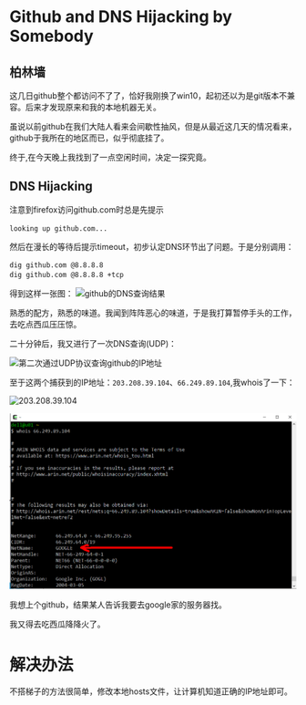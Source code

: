 # Github and DNS Hijacking by Somebody

## 柏林墙

这几日github整个都访问不了了，恰好我刚换了win10，起初还以为是git版本不兼容。后来才发现原来和我的本地机器无关。

虽说以前github在我们大陆人看来会间歇性抽风，但是从最近这几天的情况看来，github于我所在的地区而已，似乎彻底挂了。

终于,在今天晚上我找到了一点空闲时间，决定一探究竟。

## DNS Hijacking 

注意到firefox访问github.com时总是先提示

`looking up github.com...`

然后在漫长的等待后提示timeout，初步认定DNS环节出了问题。于是分别调用：

```bash
dig github.com @8.8.8.8 
dig github.com @8.8.8.8 +tcp
```
得到这样一张图：
![github的DNS查询结果](https://github.com/newbienewbie/notes/raw/master/pene/misc/img/github_dig_github_1.png)

熟悉的配方，熟悉的味道。我闻到阵阵恶心的味道，于是我打算暂停手头的工作，去吃点西瓜压压惊。

二十分钟后，我又进行了一次DNS查询(UDP)：

![第二次通过UDP协议查询github的IP地址](https://github.com/newbienewbie/notes/raw/master/pene/misc/img/github_dig_github_2.png)

至于这两个捕获到的IP地址：`203.208.39.104`、`66.249.89.104`,我whois了一下：

![203.208.39.104](https://github.com/newbienewbie/notes/raw/master/pene/misc/img/github_whoisi_203.208.39.104.png)

![66.249.89.104.png](https://github.com/newbienewbie/notes/raw/master/pene/misc/img/github_whois_66.249.89.104.png)

我想上个github，结果某人告诉我要去google家的服务器找。

我又得去吃西瓜降降火了。

# 解决办法

不搭梯子的方法很简单，修改本地hosts文件，让计算机知道正确的IP地址即可。





